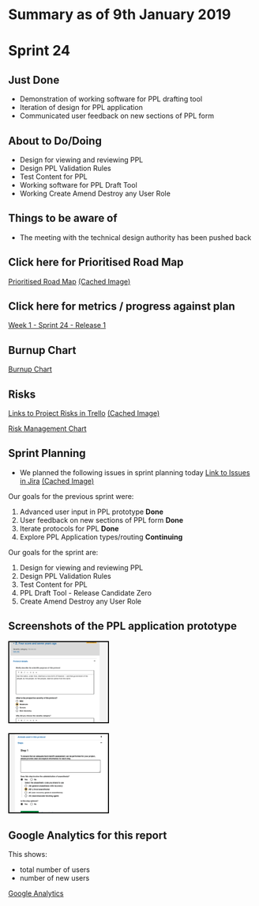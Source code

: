 # Summary as of 9th January 2019 

# Sprint 24

## Just Done
* Demonstration of working software for PPL drafting tool
* Iteration of design for PPL application
* Communicated user feedback on new sections of PPL form 

## About to Do/Doing
*  Design for viewing and reviewing PPL
*  Design PPL Validation Rules
*  Test Content for PPL
*  Working software for PPL Draft Tool
*  Working Create Amend Destroy any User Role

## Things to be aware of
* The meeting with the technical design authority has been pushed back
 
## Click here for Prioritised Road Map
[Prioritised Road Map](https://trello.com/b/p7x9hbPV/prioritised-roadmap)    [\(Cached Image\)](graphs/ASLRoadMap09012019.jpg)

## Click here for metrics / progress against plan
[Week 1 - Sprint 24 - Release 1](graphs/progress09012019.png)

## Burnup Chart

[Burnup Chart](burnup09012019.md)

## Risks
[Links to Project Risks in Trello](https://trello.com/b/VuFuCL7t/risk-register-and-kpis-asl-delivery)    [\(Cached Image\)](graphs/ASLRiskRegister09012019.jpg)

[Risk Management Chart](graphs/risk09012019.png)

## Sprint Planning
* We planned the following issues in sprint planning today [Link to Issues in Jira](https://jira.digital.homeoffice.gov.uk/secure/RapidBoard.jspa?rapidView=261)    [\(Cached Image\)](graphs/sprint09012019.png)

Our goals for the previous sprint were:

1. Advanced user input in PPL prototype
**Done**
2. User feedback on new sections of PPL form
**Done**
3. Iterate protocols for PPL
**Done**
4. Explore PPL Application types/routing 
**Continuing**

Our goals for the sprint are:
1. Design for viewing and reviewing PPL 
2. Design PPL Validation Rules 
3. Test Content for PPL 
4. PPL Draft Tool - Release Candidate Zero 
5.  Create Amend Destroy any User Role 

## Screenshots of the PPL application prototype
<a href="graphs/proto1_09012019.png"><img src="graphs/proto1_09012019.png" alt="HTML5 Icon" width="200" style="border:2px solid black"></a>
<br>
<br>
<a href="graphs/proto2_09012019.png"><img src="graphs/proto2_09012019.png" alt="HTML5 Icon" width="200" style="border:2px solid black"></a>

## Google Analytics for this report

This shows:
* total number of users
* number of new users

[Google Analytics](graphs/GA09012019.jpg)

